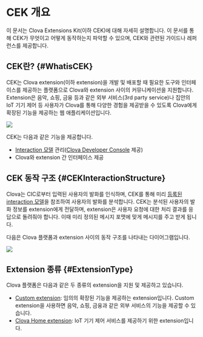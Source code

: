 # CEK 개요
이 문서는 Clova Extensions Kit(이하 CEK)에 대해 자세히 설명합니다. 이 문서를 통해 CEK가 무엇이고 어떻게 동작하는지 파악할 수 있으며, CEK와 관련된 가이드나 레퍼런스를 제공합니다.

## CEK란? {#WhatisCEK}
CEK는 Clova extension(이하 extension)을 개발 및 배포할 때 필요한 도구와 인터페이스를 제공하는 플랫폼으로 Clova와 extension 사이의 커뮤니케이션을 지원합니다. Extension은 음악, 쇼핑, 금융 등과 같은 외부 서비스(3rd party service)나 집안의 IoT 기기 제어 등 사용자가 Clova를 통해 다양한 경험을 제공받을 수 있도록 Clova에게 확장된 기능을 제공하는 웹 애플리케이션입니다.

![](/CEK/Resources/Images/CEK_Concept_Diagram.png)

CEK는 다음과 같은 기능을 제공합니다.
* [Interaction 모델](/Design/Design_Guideline_For_Extension.md#DefineInteractionModel) 관리([Clova Developer Console](/DevConsole/ClovaDevConsole_Overview.md) 제공)
* Clova와 extension 간 인터페이스 제공

## CEK 동작 구조 {#CEKInteractionStructure}
Clova는 CIC로부터 입력된 사용자의 발화를 인식하며, CEK를 통해 미리 [등록된 interaction 모델](/DevConsole/Guides/CEK/Register_Interaction_Model.md)을 참조하여 사용자의 발화를 분석합니다. CEK는 분석된 사용자의 발화 정보를 extension에게 전달하며, extension은 사용자 요청에 대한 처리 결과를 응답으로 돌려줘야 합니다. 이때 미리 정의된 메시지 포맷에 맞게 메시지를 주고 받게 됩니다.

다음은 Clova 플랫폼과 extension 사이의 동작 구조를 나타내는 다이어그램입니다.

![](/CEK/Resources/Images/CEK_Interaction_Structure.png)


## Extension 종류 {#ExtensionType}
Clova 플랫폼은 다음과 같은 두 종류의 extension을 지원 및 제공하고 있습니다.

* [Custom extension](/CEK/Guides/Build_Custom_Extension.md): 임의의 확장된 기능을 제공하는 extension입니다. Custom extension을 사용하면 음악, 쇼핑, 금융과 같은 외부 서비스의 기능을 제공할 수 있습니다.
* [Clova Home extension](/CEK/Guides/Build_Clova_Home_Extension.md): IoT 기기 제어 서비스를 제공하기 위한 extension입니다.
